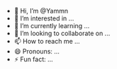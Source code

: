 - 👋 Hi, I’m @Yammn
- 👀 I’m interested in ...
- 🌱 I’m currently learning ...
- 💞️ I’m looking to collaborate on ...
- 📫 How to reach me ...
- 😄 Pronouns: ...
- ⚡ Fun fact: ...

<!---
Yammn/Yammn is a ✨ special ✨ repository because its `README.md` (this file) appears on your GitHub profile.
You can click the Preview link to take a look at your changes.
--->
